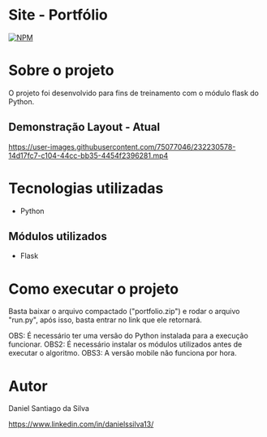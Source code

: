# Site - Portfólio
[![NPM](https://img.shields.io/npm/l/react)](https://github.com/DanSantiago/DanSantiago.github.io/blob/main/LICENSE)


# Sobre o projeto

O projeto foi desenvolvido para fins de treinamento com o módulo flask do Python.


## Demonstração Layout - Atual 

https://user-images.githubusercontent.com/75077046/232230578-14d17fc7-c104-44cc-bb35-4454f2396281.mp4

# Tecnologias utilizadas
- Python

## Módulos utilizados
- Flask

# Como executar o projeto

Basta baixar o arquivo compactado ("portfolio.zip") e rodar o arquivo "run.py", após isso, basta entrar no link que ele retornará.

OBS: É necessário ter uma versão do Python instalada para a execução funcionar.
OBS2: É necessário instalar os módulos utilizados antes de executar o algoritmo.
OBS3: A versão mobile não funciona por hora.

# Autor

Daniel Santiago da Silva

https://www.linkedin.com/in/danielssilva13/

